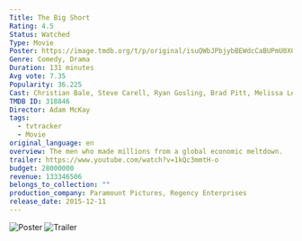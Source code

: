 ```yaml
---
Title: The Big Short
Rating: 4.5
Status: Watched
Type: Movie
Poster: https://image.tmdb.org/t/p/original/isuQWbJPbjybBEWdcCaBUPmU0XO.jpg
Genre: Comedy, Drama
Duration: 131 minutes
Avg vote: 7.35
Popularity: 36.225
Cast: Christian Bale, Steve Carell, Ryan Gosling, Brad Pitt, Melissa Leo, Hamish Linklater, John Magaro, Rafe Spall, Jeremy Strong, Finn Wittrock, Margot Robbie
TMDB ID: 318846
Director: Adam McKay
tags:
  - tvtracker
  - Movie
original_language: en
overview: The men who made millions from a global economic meltdown.
trailer: https://www.youtube.com/watch?v=1kQc3mmtH-o
budget: 28000000
revenue: 133346506
belongs_to_collection: ""
production_company: Paramount Pictures, Regency Enterprises
release_date: 2015-12-11
---
```


![Poster](https://image.tmdb.org/t/p/original/isuQWbJPbjybBEWdcCaBUPmU0XO.jpg)
![Trailer](https://www.youtube.com/watch?v=1kQc3mmtH-o)
